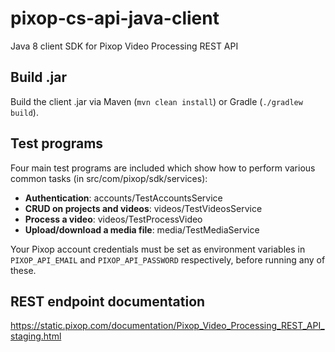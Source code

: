 # pixop-cs-api-java-client
Java 8 client SDK for Pixop Video Processing REST API

## Build .jar
Build the client .jar via Maven (`mvn clean install`) or Gradle (`./gradlew build`).

## Test programs
Four main test programs are included which show how to perform various common tasks (in src/com/pixop/sdk/services):

- **Authentication**: accounts/TestAccountsService
- **CRUD on projects and videos**: videos/TestVideosService
- **Process a video**: videos/TestProcessVideo
- **Upload/download a media file**: media/TestMediaService

Your Pixop account credentials must be set as environment variables in `PIXOP_API_EMAIL` and `PIXOP_API_PASSWORD` respectively, before running any of these.

## REST endpoint documentation

https://static.pixop.com/documentation/Pixop_Video_Processing_REST_API_staging.html
